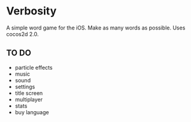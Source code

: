 # Verbosity

A simple word game for the iOS. Make as many words as possible. Uses cocos2d 2.0.

## TO DO
* particle effects
* music
* sound
* settings
* title screen
* multiplayer
* stats
* buy language
